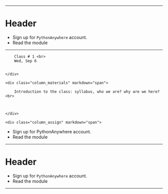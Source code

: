 ------------------

# Header #

* Sign up for `PythonAnywhere` account.
* Read the module        

------------------




<div class="lecture1">
    <div class="column_date" markdown="span">
        
        Class # 1 <br> 
        Wed, Sep 6 
        
        
    </div>
    
    <div class="column_materials" markdown="span">
        
        Introduction to the class: syllabus, who we are? why are we here? <br>
         
        
        
    </div>
    
    <div class="column_assign" markdown="span">
        
* Sign up for PythonAnywhere account.
* Read the module        
    </div>
    
</div>

<div class="lecture1" markdown="1">

-------------------

# Header #

* Sign up for `PythonAnywhere` account.
* Read the module        

-------------------

</div>
